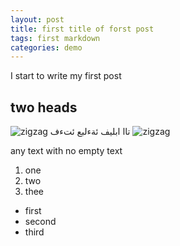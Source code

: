 ```yaml
---
layout: post
title: first title of forst post
tags: first markdown
categories: demo
---
```


I start to write  my first post

## two heads

<img src="{{site.baseurl | prepend: site.url}}assets/images/doubleResize.jpg" alt="zigzag" />
تاا ابليف ئةءلبع ئتءف
<img src="{{ "assets/images/doubleResize.jpg" | prepend: site.baseurl | prepend: site.url}}" alt="zigzag" />

any text with no empty text
1. one
2. two
3. thee

- first
- second
- third

